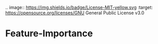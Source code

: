 .. image:: https://img.shields.io/badge/License-MIT-yellow.svg
        :target: https://opensource.org/licenses/GNU General Public License v3.0
        
# Feature-Importance
